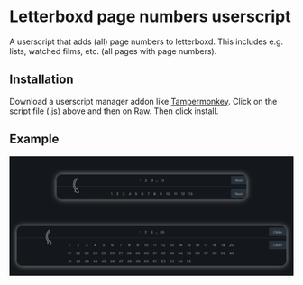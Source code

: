 # Letterboxd page numbers userscript

A userscript that adds (all) page numbers to letterboxd. This includes e.g. lists, watched films, etc. (all pages with page numbers).

## Installation
Download a userscript manager addon like [Tampermonkey](https://www.tampermonkey.net/). Click on the script file (.js) above and then on Raw. Then click install.

## Example
![](example_image.png)